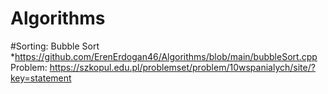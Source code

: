 # Algorithms

#Sorting:
  Bubble Sort
    *https://github.com/ErenErdogan46/Algorithms/blob/main/bubbleSort.cpp
    Problem: https://szkopul.edu.pl/problemset/problem/10wspanialych/site/?key=statement
